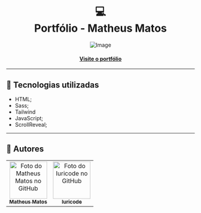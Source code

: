 <h1 align="center">
  💻<br>Portfólio - Matheus Matos
</h1>

<p align="center">
  <img src="https://github.com/math-matos/portfolio2023/assets/106177721/3fb50e35-53ad-4085-82eb-4718fd40b118" alt="Image">
</p>

<h4 align="center"><a href="https://portfolio2023-six-vert.vercel.app/">Visite o portfólio</a></h4>

---

## 💼 Tecnologias utilizadas

- HTML;
- Sass;
- Tailwind
- JavaScript;
- ScrollReveal;

---

<h2>🌹 Autores</h2>

<table style="width: 100%; text-align: center;">
  <tr>
    <td >
      <a href="https://github.com/math-matos">
        <img src="https://avatars.githubusercontent.com/u/106177721" width="100px;" alt="Foto do Matheus Matos no GitHub"/><br>
        <sub>
          <b>Matheus Matos</b>
        </sub>
      </a>
    </td>
    <td >
      <a href="https://github.com/iuricode">
        <img src="https://avatars.githubusercontent.com/u/31936044?v=4" width="100px;" alt="Foto do Iuricode no GitHub"/><br>
        <sub>
          <b>Iuricode</b>
        </sub>
      </a>
    </td>
  </tr>
</table>
